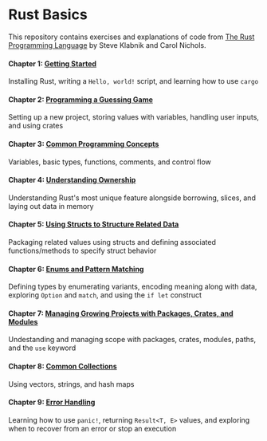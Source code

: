 # Rust Basics

This repository contains exercises and explanations of code from [The Rust Programming Language](https://doc.rust-lang.org/stable/book/title-page.html) by Steve Klabnik and Carol Nichols. 

#### Chapter 1: [Getting Started](https://github.com/shai-github/rust/tree/main/hello_world)

Installing Rust, writing a `Hello, world!` script, and learning how to use `cargo`

#### Chapter 2: [Programming a Guessing Game](https://github.com/shai-github/rust/tree/main/guessing_game)

Setting up a new project, storing values with variables, handling user inputs, and using crates

#### Chapter 3: [Common Programming Concepts](https://github.com/shai-github/rust/tree/main/common_concepts)

Variables, basic types, functions, comments, and control flow

#### Chapter 4: [Understanding Ownership](https://github.com/shai-github/rust/tree/main/ownership)

Understanding Rust's most unique feature alongside borrowing, slices, and laying out data in memory

#### Chapter 5: [Using Structs to Structure Related Data](https://github.com/shai-github/rust/tree/main/structs)

Packaging related values using structs and defining associated functions/methods to specify struct behavior

#### Chapter 6: [Enums and Pattern Matching](https://github.com/shai-github/rust/tree/main/enum)

Defining types by enumerating variants, encoding meaning along with data, exploring `Option` and `match`, and using the `if let` construct

#### Chapter 7: [Managing Growing Projects with Packages, Crates, and Modules](https://github.com/shai-github/rust/tree/main/package)

Undestanding and managing scope with packages, crates, modules, paths, and the `use` keyword

#### Chapter 8: [Common Collections](https://github.com/shai-github/rust/tree/main/collections)

Using vectors, strings, and hash maps

#### Chapter 9: [Error Handling]()

Learning how to use `panic!`, returning `Result<T, E>` values, and exploring when to recover from an error or stop an execution